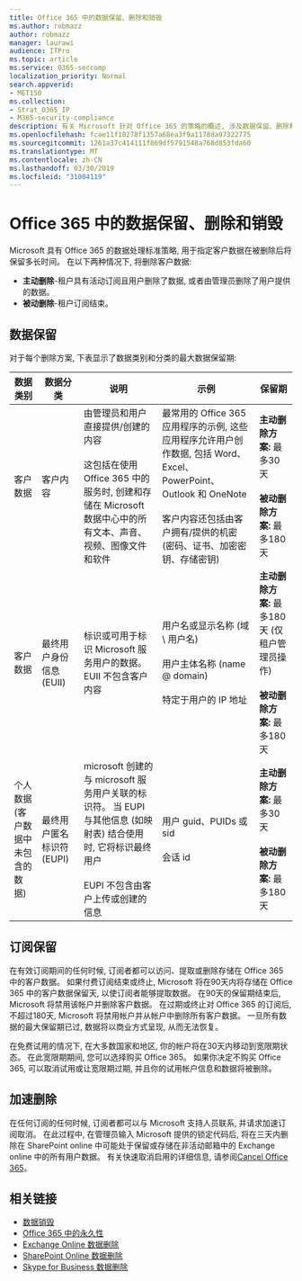 ```yaml
---
title: Office 365 中的数据保留、删除和销毁
ms.author: robmazz
author: robmazz
manager: laurawi
audience: ITPro
ms.topic: article
ms.service: O365-seccomp
localization_priority: Normal
search.appverid:
- MET150
ms.collection:
- Strat_O365_IP
- M365-security-compliance
description: 有关 Microsoft 针对 Office 365 的策略的概述, 涉及数据保留、删除和销毁。
ms.openlocfilehash: fcae11f10278f1357a68ea3f9a1178da97322775
ms.sourcegitcommit: 1261a37c414111f869df5791548a768d853fda60
ms.translationtype: MT
ms.contentlocale: zh-CN
ms.lasthandoff: 03/30/2019
ms.locfileid: "31004119"
---
```

# <a name="data-retention-deletion-and-destruction-in-office-365"></a>Office 365 中的数据保留、删除和销毁

Microsoft 具有 Office 365 的数据处理标准策略, 用于指定客户数据在被删除后将保留多长时间。 在以下两种情况下, 将删除客户数据:

- **主动删除**-租户具有活动订阅且用户删除了数据, 或者由管理员删除了用户提供的数据。
- **被动删除**-租户订阅结束。

## <a name="data-retention"></a>数据保留

对于每个删除方案, 下表显示了数据类别和分类的最大数据保留期:

| 数据类别 | 数据分类 | 说明 | 示例 | 保留期 |
|-----------------|-----------------|-----------------|----------------------------------|-------------------------------|
| 客户数据 | 客户内容| 由管理员和用户直接提供/创建的内容 <br><br> 这包括在使用 Office 365 中的服务时, 创建和存储在 Microsoft 数据中心中的所有文本、声音、视频、图像文件和软件 | 最常用的 Office 365 应用程序的示例, 这些应用程序允许用户创作数据, 包括 Word、Excel、PowerPoint、Outlook 和 OneNote <br><br> 客户内容还包括由客户拥有/提供的机密 (密码、证书、加密密钥、存储密钥) | **主动删除方案:** 最多30天 <br><br> **被动删除方案:** 最多180天 |
| 客户数据 | 最终用户身份信息 (EUII) | 标识或可用于标识 Microsoft 服务用户的数据。 EUII 不包含客户内容 | 用户名或显示名称 (域 \ 用户名) <br><br> 用户主体名称 (name @ domain) <br><br>  特定于用户的 IP 地址 | **主动删除方案:** 最多180天 (仅租户管理员操作) <br><br> **被动删除方案:** 最多180天 |
| 个人数据 <br> (客户数据中未包含的数据) | 最终用户匿名标识符 (EUPI) | microsoft 创建的与 microsoft 服务用户关联的标识符。 当 EUPI 与其他信息 (如映射表) 结合使用时, 它将标识最终用户 <br><br> EUPI 不包含由客户上传或创建的信息 | 用户 guid、PUIDs 或 sid <br><br> 会话 id | **主动删除方案:** 最多30天 <br><br> **被动删除方案:** 最多180天 |

## <a name="subscription-retention"></a>订阅保留

在有效订阅期间的任何时候, 订阅者都可以访问、提取或删除存储在 Office 365 中的客户数据。 如果付费订阅结束或终止, Microsoft 将在90天内将存储在 Office 365 中的客户数据保留天, 以使订阅者能够提取数据。 在90天的保留期结束后, Microsoft 将禁用该帐户并删除客户数据。 在过期或终止对 Office 365 的订阅后, 不超过180天, Microsoft 将禁用帐户并从帐户中删除所有客户数据。 一旦所有数据的最大保留期已过, 数据将以商业方式呈现, 从而无法恢复。

在免费试用的情况下, 在大多数国家和地区, 你的帐户将在30天内移动到宽限期状态。 在此宽限期期间, 您可以选择购买 Office 365。 如果你决定不购买 Office 365, 可以取消试用或让宽限期过期, 并且你的试用帐户信息和数据将被删除。

## <a name="expedited-deletion"></a>加速删除
在任何订阅的任何时候, 订阅者都可以与 Microsoft 支持人员联系, 并请求加速订阅取消。 在此过程中, 在管理员输入 Microsoft 提供的锁定代码后, 将在三天内删除在 SharePoint online 中可能处于保留或存储在非活动邮箱中的 Exchange online 中的所有用户数据。 有关快速取消启用的详细信息, 请参阅[Cancel Office 365](https://support.office.com/article/Cancel-Office-365-for-business-b1bc0bef-4608-4601-813a-cdd9f746709a)。

## <a name="related-links"></a>相关链接
- [数据销毁](office-365-data-destruction.md)
- [Office 365 中的永久性](office-365-data-immutability.md)
- [Exchange Online 数据删除](office-365-exchange-online-data-deletion.md)
- [SharePoint Online 数据删除](office-365-sharepoint-online-data-deletion.md)
- [Skype for Business 数据删除](office-365-skype-data-deletion.md)